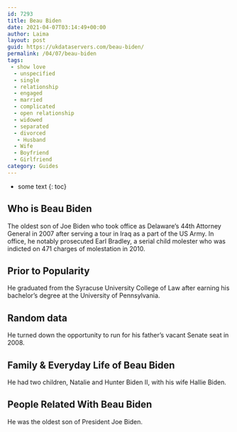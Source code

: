 ```yaml
---
id: 7293
title: Beau Biden
date: 2021-04-07T03:14:49+00:00
author: Laima
layout: post
guid: https://ukdataservers.com/beau-biden/
permalink: /04/07/beau-biden
tags:
 - show love
  - unspecified
  - single
  - relationship
  - engaged
  - married
  - complicated
  - open relationship
  - widowed
  - separated
  - divorced
   - Husband
  - Wife
  - Boyfriend
  - Girlfriend
category: Guides
---
```


* some text
{: toc}


## Who is Beau Biden
                  
                  
                  
The oldest son of Joe Biden who took office as Delaware&#8217;s 44th Attorney General in 2007 after serving a tour in Iraq as a part of the US Army. In office, he notably prosecuted Earl Bradley, a serial child molester who was indicted on 471 charges of molestation in 2010.
                  
              
            
              
            
                
                
                
## Prior to Popularity
                  
                  
                  
He graduated from the Syracuse University College of Law after earning his bachelor&#8217;s degree at the University of Pennsylvania.
                  
              
            
              
            
                
                
                
## Random data
                  
                  
                  
He turned down the opportunity to run for his father&#8217;s vacant Senate seat in 2008.
                  
              
            
              
            
                
                
                
## Family & Everyday Life of Beau Biden
                  
                  
                  
He had two children, Natalie and Hunter Biden II, with his wife Hallie Biden.
                  
              
            
              
            
                
                
                
## People Related With Beau Biden
                  
                  
                  
He was the oldest son of President Joe Biden.
                  
              
            
              
            
                
              
            
              
              
            
            
              
            
          
          
          